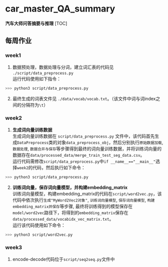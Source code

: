 # car_master_QA_summary
**汽车大师问答摘要与推理**
[TOC]
## 每周作业
### week1
1. 数据预处理，数据处理与分词，建立词汇表的代码见 `./script/data_preprocess.py`<br>
运行代码使用如下指令：
```bash
>>> python3 script/data_preprocess.py
```
2. 最终生成的词表文件见 `./data/vocab/vocab.txt`。（该文件中词与词index之间的分隔符为`\t`）
### week2
1. **生成词向量训练数据**<br>
生成词向量训练数据在 `script/data_preprocess.py` 文件中，该代码首先生成`DataPreprocess`类的对象`data_preprocess_obj`，然后分别执行`原始数据加载`, `数据处理`, `数据合并与保存`等步骤得到最终的词向量训练数据，并将训练词向量的数据存在`data/processed_data/merge_train_test_seg_data.csv`。<br>
运行代码需修改`script/data_preprocess.py`中`if __name__=="__main__"`选择`week2`的代码，然后执行如下命令：
```bash
>>> python3 script/data_preprocess.py
```
2. **训练词向量，保存词向量模型，并构建embedding_matrix**<br>
训练词向量模型，构建embedding_matrix的代码在`script/word2vec.py`，该代码中依次执行`生成"MyWord2Vec2对象"`, `训练词向量模型`, `保存词向量模型`, `构建embedding_matrix并保存`等步骤, 最终将训练得到的模型保存在`model/word2vec`路径下，将得到的`embedding_matrix`保存在`data/processed_data/vocabidx_vec_matrix.txt`。<br>
运行该代码使用如下命令：
```bash
>>> python3 script/word2vec.py
```
### week3
1. encode-decode代码位于`script/seq2seq.py`文件中